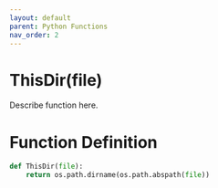 ```yaml
---
layout: default
parent: Python Functions
nav_order: 2
---
```


# ThisDir(file)

Describe function here.

# Function Definition

```python
def ThisDir(file):
	return os.path.dirname(os.path.abspath(file))
```